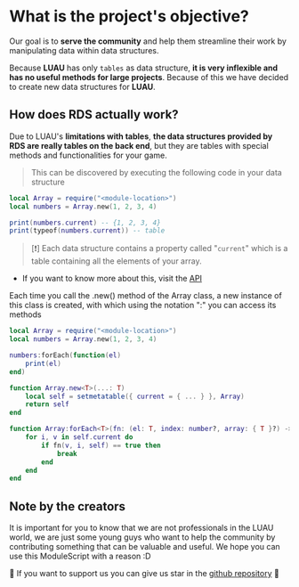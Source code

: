 # What is the project's objective?

Our goal is to **serve the community** and help them streamline their work by manipulating data within data structures.

Because **LUAU** has only `tables` as data structure, **it is very inflexible and has no useful methods for large projects**. Because of this we have decided to create new data structures for **LUAU**.

## How does RDS actually work?

Due to LUAU's **limitations with tables**, **the data structures provided by RDS are really tables on the back end**, but they are tables with special methods and functionalities for your game.

> This can be discovered by executing the following code in your data structure
```lua linenums="1"
local Array = require("<module-location>")
local numbers = Array.new(1, 2, 3, 4)

print(numbers.current) -- {1, 2, 3, 4}
print(typeof(numbers.current)) -- table
```

> [❗] Each data structure contains a property called "`current`" which is a table containing all the elements of your array.

- If you want to know more about this, visit the [API](./api.md)

Each time you call the .new() method of the Array class, a new instance of this class is created, with which using the notation ":" you can access its methods

```lua title="script.lua" linenums="1"
local Array = require("<module-location>")
local numbers = Array.new(1, 2, 3, 4)

numbers:forEach(function(el) 
    print(el)
end)
```

```lua title="Array.lua" linenums="1" 
function Array.new<T>(...: T)
	local self = setmetatable({ current = { ... } }, Array)
	return self
end

function Array:forEach<T>(fn: (el: T, index: number?, array: { T }?) -> ())
	for i, v in self.current do
		if fn(v, i, self) == true then
			break
		end
	end
end
```

## **Note by the creators**

It is important for you to know that we are not professionals in the LUAU world, we are just some young guys who want to help the community by contributing something that can be valuable and useful. We hope you can use this ModuleScript with a reason :D

🌟 If you want to support us you can give us star in the [github repository](https://github.com/ecstatic5/luau-data-structures) 🌟
